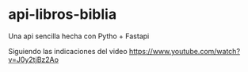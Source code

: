 # api-libros-biblia
Una api sencilla hecha con Pytho + Fastapi

Siguiendo las indicaciones del video
https://www.youtube.com/watch?v=J0y2tjBz2Ao
